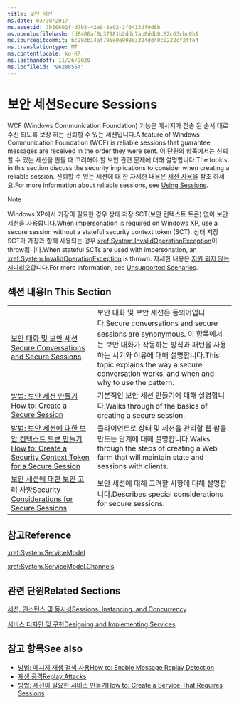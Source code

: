 ```yaml
---
title: 보안 세션
ms.date: 03/30/2017
ms.assetid: 7b50602f-d7b5-42e9-8e92-1f0413df0d8b
ms.openlocfilehash: fd8406af0c37981b2ddc7ab8ddb0c82c63cbc0b1
ms.sourcegitcommit: bc293b14af795e0e999e3304dd40c0222cf2ffe4
ms.translationtype: MT
ms.contentlocale: ko-KR
ms.lasthandoff: 11/26/2020
ms.locfileid: "96288554"
---
```

# <a name="secure-sessions"></a><span data-ttu-id="e2cb4-102">보안 세션</span><span class="sxs-lookup"><span data-stu-id="e2cb4-102">Secure Sessions</span></span>

<span data-ttu-id="e2cb4-103">WCF (Windows Communication Foundation) 기능은 메시지가 전송 된 순서 대로 수신 되도록 보장 하는 신뢰할 수 있는 세션입니다.</span><span class="sxs-lookup"><span data-stu-id="e2cb4-103">A feature of Windows Communication Foundation (WCF) is reliable sessions that guarantee messages are received in the order they were sent.</span></span> <span data-ttu-id="e2cb4-104">이 단원의 항목에서는 신뢰할 수 있는 세션을 만들 때 고려해야 할 보안 관련 문제에 대해 설명합니다.</span><span class="sxs-lookup"><span data-stu-id="e2cb4-104">The topics in this section discuss the security implications to consider when creating a reliable session.</span></span> <span data-ttu-id="e2cb4-105">신뢰할 수 있는 세션에 대 한 자세한 내용은 [세션 사용](../using-sessions.md)을 참조 하세요.</span><span class="sxs-lookup"><span data-stu-id="e2cb4-105">For more information about reliable sessions, see [Using Sessions](../using-sessions.md).</span></span>  
  
> [!NOTE]
> <span data-ttu-id="e2cb4-106">Windows XP에서 가장이 필요한 경우 상태 저장 SCT(보안 컨텍스트 토큰) 없이 보안 세션을 사용합니다.</span><span class="sxs-lookup"><span data-stu-id="e2cb4-106">When impersonation is required on Windows XP, use a secure session without a stateful security context token (SCT).</span></span> <span data-ttu-id="e2cb4-107">상태 저장 SCT가 가장과 함께 사용되는 경우 <xref:System.InvalidOperationException>이 throw됩니다.</span><span class="sxs-lookup"><span data-stu-id="e2cb4-107">When stateful SCTs are used with impersonation, an <xref:System.InvalidOperationException> is thrown.</span></span> <span data-ttu-id="e2cb4-108">자세한 내용은 [지원 되지 않는 시나리오](unsupported-scenarios.md)합니다.</span><span class="sxs-lookup"><span data-stu-id="e2cb4-108">For more information, see [Unsupported Scenarios](unsupported-scenarios.md).</span></span>  
  
## <a name="in-this-section"></a><span data-ttu-id="e2cb4-109">섹션 내용</span><span class="sxs-lookup"><span data-stu-id="e2cb4-109">In This Section</span></span>  
  
|||  
|-|-|  
|[<span data-ttu-id="e2cb4-110">보안 대화 및 보안 세션</span><span class="sxs-lookup"><span data-stu-id="e2cb4-110">Secure Conversations and Secure Sessions</span></span>](secure-conversations-and-secure-sessions.md)|<span data-ttu-id="e2cb4-111">보안 대화 및 보안 세션은 동의어입니다.</span><span class="sxs-lookup"><span data-stu-id="e2cb4-111">Secure conversations and secure sessions are synonymous.</span></span> <span data-ttu-id="e2cb4-112">이 항목에서는 보안 대화가 작동하는 방식과 패턴을 사용하는 시기와 이유에 대해 설명합니다.</span><span class="sxs-lookup"><span data-stu-id="e2cb4-112">This topic explains the way a secure conversation works, and when and why to use the pattern.</span></span>|  
|[<span data-ttu-id="e2cb4-113">방법: 보안 세션 만들기</span><span class="sxs-lookup"><span data-stu-id="e2cb4-113">How to: Create a Secure Session</span></span>](how-to-create-a-secure-session.md)|<span data-ttu-id="e2cb4-114">기본적인 보안 세션 만들기에 대해 설명합니다.</span><span class="sxs-lookup"><span data-stu-id="e2cb4-114">Walks through of the basics of creating a secure session.</span></span>|  
|[<span data-ttu-id="e2cb4-115">방법: 보안 세션에 대한 보안 컨텍스트 토큰 만들기</span><span class="sxs-lookup"><span data-stu-id="e2cb4-115">How to: Create a Security Context Token for a Secure Session</span></span>](how-to-create-a-security-context-token-for-a-secure-session.md)|<span data-ttu-id="e2cb4-116">클라이언트로 상태 및 세션을 관리할 웹 팜을 만드는 단계에 대해 설명합니다.</span><span class="sxs-lookup"><span data-stu-id="e2cb4-116">Walks through the steps of creating a Web farm that will maintain state and sessions with clients.</span></span>|  
|[<span data-ttu-id="e2cb4-117">보안 세션에 대한 보안 고려 사항</span><span class="sxs-lookup"><span data-stu-id="e2cb4-117">Security Considerations for Secure Sessions</span></span>](security-considerations-for-secure-sessions.md)|<span data-ttu-id="e2cb4-118">보안 세션에 대해 고려할 사항에 대해 설명합니다.</span><span class="sxs-lookup"><span data-stu-id="e2cb4-118">Describes special considerations for secure sessions.</span></span>|  
  
## <a name="reference"></a><span data-ttu-id="e2cb4-119">참고</span><span class="sxs-lookup"><span data-stu-id="e2cb4-119">Reference</span></span>  

 <xref:System.ServiceModel>  
  
 <xref:System.ServiceModel.Channels>  
  
## <a name="related-sections"></a><span data-ttu-id="e2cb4-120">관련 단원</span><span class="sxs-lookup"><span data-stu-id="e2cb4-120">Related Sections</span></span>  

 [<span data-ttu-id="e2cb4-121">세션, 인스턴스 및 동시성</span><span class="sxs-lookup"><span data-stu-id="e2cb4-121">Sessions, Instancing, and Concurrency</span></span>](sessions-instancing-and-concurrency.md)  
  
 [<span data-ttu-id="e2cb4-122">서비스 디자인 및 구현</span><span class="sxs-lookup"><span data-stu-id="e2cb4-122">Designing and Implementing Services</span></span>](../designing-and-implementing-services.md)  
  
## <a name="see-also"></a><span data-ttu-id="e2cb4-123">참고 항목</span><span class="sxs-lookup"><span data-stu-id="e2cb4-123">See also</span></span>

- [<span data-ttu-id="e2cb4-124">방법: 메시지 재생 검색 사용</span><span class="sxs-lookup"><span data-stu-id="e2cb4-124">How to: Enable Message Replay Detection</span></span>](how-to-enable-message-replay-detection.md)
- [<span data-ttu-id="e2cb4-125">재생 공격</span><span class="sxs-lookup"><span data-stu-id="e2cb4-125">Replay Attacks</span></span>](replay-attacks.md)
- [<span data-ttu-id="e2cb4-126">방법: 세션이 필요한 서비스 만들기</span><span class="sxs-lookup"><span data-stu-id="e2cb4-126">How to: Create a Service That Requires Sessions</span></span>](how-to-create-a-service-that-requires-sessions.md)
